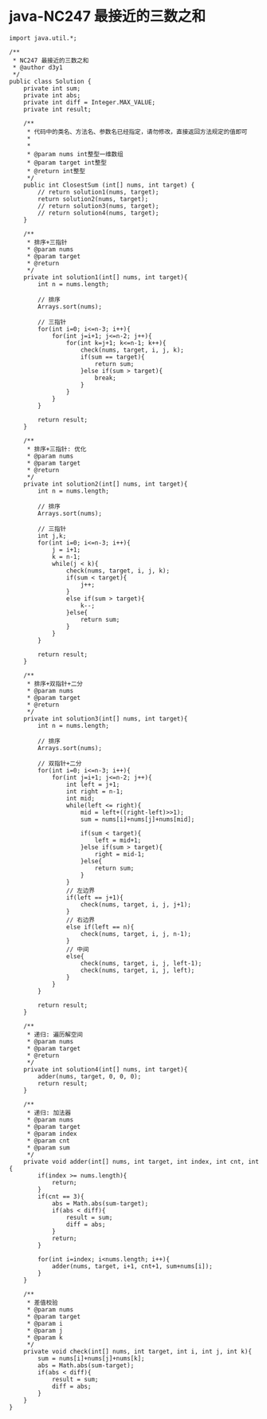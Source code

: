 # java-NC247 最接近的三数之和


    import java.util.*;
    
    /**
     * NC247 最接近的三数之和
     * @author d3y1
     */
    public class Solution {
        private int sum;
        private int abs;
        private int diff = Integer.MAX_VALUE;
        private int result;
    
        /**
         * 代码中的类名、方法名、参数名已经指定，请勿修改，直接返回方法规定的值即可
         *
         *
         * @param nums int整型一维数组
         * @param target int整型
         * @return int整型
         */
        public int ClosestSum (int[] nums, int target) {
            // return solution1(nums, target);
            return solution2(nums, target);
            // return solution3(nums, target);
            // return solution4(nums, target);
        }
    
        /**
         * 排序+三指针
         * @param nums
         * @param target
         * @return
         */
        private int solution1(int[] nums, int target){
            int n = nums.length;
    
            // 排序
            Arrays.sort(nums);
    
            // 三指针
            for(int i=0; i<=n-3; i++){
                for(int j=i+1; j<=n-2; j++){
                    for(int k=j+1; k<=n-1; k++){
                        check(nums, target, i, j, k);
                        if(sum == target){
                            return sum;
                        }else if(sum > target){
                            break;
                        }
                    }
                }
            }
    
            return result;
        }
    
        /**
         * 排序+三指针: 优化
         * @param nums
         * @param target
         * @return
         */
        private int solution2(int[] nums, int target){
            int n = nums.length;
    
            // 排序
            Arrays.sort(nums);
    
            // 三指针
            int j,k;
            for(int i=0; i<=n-3; i++){
                j = i+1;
                k = n-1;
                while(j < k){
                    check(nums, target, i, j, k);
                    if(sum < target){
                        j++;
                    }
                    else if(sum > target){
                        k--;
                    }else{
                        return sum;
                    }
                }
            }
    
            return result;
        }
    
        /**
         * 排序+双指针+二分
         * @param nums
         * @param target
         * @return
         */
        private int solution3(int[] nums, int target){
            int n = nums.length;
    
            // 排序
            Arrays.sort(nums);
    
            // 双指针+二分
            for(int i=0; i<=n-3; i++){
                for(int j=i+1; j<=n-2; j++){
                    int left = j+1;
                    int right = n-1;
                    int mid;
                    while(left <= right){
                        mid = left+((right-left)>>1);
                        sum = nums[i]+nums[j]+nums[mid];
    
                        if(sum < target){
                            left = mid+1;
                        }else if(sum > target){
                            right = mid-1;
                        }else{
                            return sum;
                        }
                    }
                    // 左边界
                    if(left == j+1){
                        check(nums, target, i, j, j+1);
                    }
                    // 右边界
                    else if(left == n){
                        check(nums, target, i, j, n-1);
                    }
                    // 中间
                    else{
                        check(nums, target, i, j, left-1);
                        check(nums, target, i, j, left);
                    }
                }
            }
    
            return result;
        }
    
        /**
         * 递归: 遍历解空间
         * @param nums
         * @param target
         * @return
         */
        private int solution4(int[] nums, int target){
            adder(nums, target, 0, 0, 0);
            return result;
        }
    
        /**
         * 递归: 加法器
         * @param nums
         * @param target
         * @param index
         * @param cnt
         * @param sum
         */
        private void adder(int[] nums, int target, int index, int cnt, int sum){
            if(index >= nums.length){
                return;
            }
            if(cnt == 3){
                abs = Math.abs(sum-target);
                if(abs < diff){
                    result = sum;
                    diff = abs;
                }
                return;
            }
    
            for(int i=index; i<nums.length; i++){
                adder(nums, target, i+1, cnt+1, sum+nums[i]);
            }
        }
    
        /**
         * 差值校验
         * @param nums
         * @param target
         * @param i
         * @param j
         * @param k
         */
        private void check(int[] nums, int target, int i, int j, int k){
            sum = nums[i]+nums[j]+nums[k];
            abs = Math.abs(sum-target);
            if(abs < diff){
                result = sum;
                diff = abs;
            }
        }
    }

  

